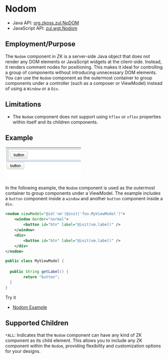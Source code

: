 # Nodom

- Java API: [org.zkoss.zul.NoDOM](https://www.zkoss.org/javadoc/latest/zk/org/zkoss/zul/NoDOM.html)
- JavaScript API: [zul.wgt.Nodom](https://www.zkoss.org/javadoc/latest/jsdoc/classes/zul.wgt.Nodom.html)

## Employment/Purpose

The `Nodom` component in ZK is a server-side Java object that does not render any DOM elements or JavaScript widgets at the client-side. Instead, it renders comment nodes for positioning. This makes it ideal for controlling a group of components without introducing unnecessary DOM elements. You can use the `Nodom` component as the outermost container to group components under a controller (such as a composer or ViewModel) instead of using a `Window` or a `Div`.

## Limitations
- The `Nodom` component does not support using `hflex` or `vflex` properties within itself and its children components.

## Example

![Nodom Example](images/ZKComRef_Idspace_Example.png)

In the following example, the `Nodom` component is used as the outermost container to group components under a ViewModel. The example includes a `button` component inside a `window` and another `button` component inside a `div`.

```xml
<nodom viewModel="@id('vm')@init('foo.MyViewModel')">
	<window border="normal">
		<button id="btn" label="@init(vm.label)" />
	</window>
	<div>
		<button id="btn" label="@init(vm.label)" />
	</div>
</nodom>
```

```java
public class MyViewModel {

  public String getLabel() {
		return "button";
  }
}
```

Try it

* [Nodom Example](https://zkfiddle.org/sample/1l6ppia/2-ZK-Component-Reference-Nodom-Example?v=latest&t=Iceblue_Compact)

## Supported Children

`*ALL`: Indicates that the `Nodom` component can have any kind of ZK component as its child element. This allows you to include any ZK component within the `Nodom`, providing flexibility and customization options for your designs.
